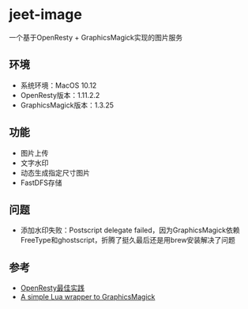 # jeet-image
一个基于OpenResty + GraphicsMagick实现的图片服务

## 环境
 - 系统环境：MacOS 10.12
 - OpenResty版本：1.11.2.2
 - GraphicsMagick版本：1.3.25

## 功能
 - 图片上传
 - 文字水印
 - 动态生成指定尺寸图片
 - FastDFS存储

## 问题
 - 添加水印失败：Postscript delegate failed，因为GraphicsMagick依赖FreeType和ghostscript，折腾了挺久最后还是用brew安装解决了问题

## 参考
 - [OpenResty最佳实践](https://moonbingbing.gitbooks.io/openresty-best-practices/content/lua/brief.html)
 - [A simple Lua wrapper to GraphicsMagick](https://github.com/clementfarabet/graphicsmagick)
